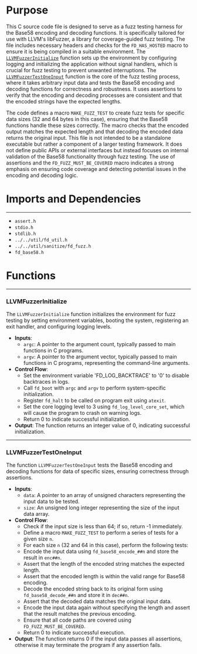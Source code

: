 # Purpose
This C source code file is designed to serve as a fuzz testing harness for the Base58 encoding and decoding functions. It is specifically tailored for use with LLVM's libFuzzer, a library for coverage-guided fuzz testing. The file includes necessary headers and checks for the `FD_HAS_HOSTED` macro to ensure it is being compiled in a suitable environment. The [`LLVMFuzzerInitialize`](#LLVMFuzzerInitialize) function sets up the environment by configuring logging and initializing the application without signal handlers, which is crucial for fuzz testing to prevent unwanted interruptions. The [`LLVMFuzzerTestOneInput`](#LLVMFuzzerTestOneInput) function is the core of the fuzz testing process, where it takes arbitrary input data and tests the Base58 encoding and decoding functions for correctness and robustness. It uses assertions to verify that the encoding and decoding processes are consistent and that the encoded strings have the expected lengths.

The code defines a macro `MAKE_FUZZ_TEST` to create fuzz tests for specific data sizes (32 and 64 bytes in this case), ensuring that the Base58 functions handle these sizes correctly. The macro checks that the encoded output matches the expected length and that decoding the encoded data returns the original input. This file is not intended to be a standalone executable but rather a component of a larger testing framework. It does not define public APIs or external interfaces but instead focuses on internal validation of the Base58 functionality through fuzz testing. The use of assertions and the `FD_FUZZ_MUST_BE_COVERED` macro indicates a strong emphasis on ensuring code coverage and detecting potential issues in the encoding and decoding logic.
# Imports and Dependencies

---
- `assert.h`
- `stdio.h`
- `stdlib.h`
- `../../util/fd_util.h`
- `../../util/sanitize/fd_fuzz.h`
- `fd_base58.h`


# Functions

---
### LLVMFuzzerInitialize<!-- {{#callable:LLVMFuzzerInitialize}} -->
The `LLVMFuzzerInitialize` function initializes the environment for fuzz testing by setting environment variables, booting the system, registering an exit handler, and configuring logging levels.
- **Inputs**:
    - `argc`: A pointer to the argument count, typically passed to main functions in C programs.
    - `argv`: A pointer to the argument vector, typically passed to main functions in C programs, representing the command-line arguments.
- **Control Flow**:
    - Set the environment variable 'FD_LOG_BACKTRACE' to '0' to disable backtraces in logs.
    - Call `fd_boot` with `argc` and `argv` to perform system-specific initialization.
    - Register `fd_halt` to be called on program exit using `atexit`.
    - Set the core logging level to 3 using `fd_log_level_core_set`, which will cause the program to crash on warning logs.
    - Return 0 to indicate successful initialization.
- **Output**: The function returns an integer value of 0, indicating successful initialization.


---
### LLVMFuzzerTestOneInput<!-- {{#callable:LLVMFuzzerTestOneInput}} -->
The function `LLVMFuzzerTestOneInput` tests the Base58 encoding and decoding functions for data of specific sizes, ensuring correctness through assertions.
- **Inputs**:
    - `data`: A pointer to an array of unsigned characters representing the input data to be tested.
    - `size`: An unsigned long integer representing the size of the input data array.
- **Control Flow**:
    - Check if the input size is less than 64; if so, return -1 immediately.
    - Define a macro `MAKE_FUZZ_TEST` to perform a series of tests for a given size `n`.
    - For each size `n` (32 and 64 in this case), perform the following tests:
    - Encode the input data using `fd_base58_encode_##n` and store the result in `enc##n`.
    - Assert that the length of the encoded string matches the expected length.
    - Assert that the encoded length is within the valid range for Base58 encoding.
    - Decode the encoded string back to its original form using `fd_base58_decode_##n` and store it in `dec##n`.
    - Assert that the decoded data matches the original input data.
    - Encode the input data again without specifying the length and assert that the result matches the previous encoding.
    - Ensure that all code paths are covered using `FD_FUZZ_MUST_BE_COVERED`.
    - Return 0 to indicate successful execution.
- **Output**: The function returns 0 if the input data passes all assertions, otherwise it may terminate the program if any assertion fails.


